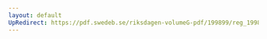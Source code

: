 ```yaml
---
layout: default
UpRedirect: https://pdf.swedeb.se/riksdagen-volumeG-pdf/199899/reg_199899/reg_199899_0103.pdf
---
```

